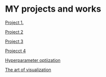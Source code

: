 # __MY projects and works__

[Project 1.](https://github.com/VolodinAlex/alekaran/tree/AlekaranDS/Project%201.%20Job%20analysis)<br>

[Project 2]()

[Project 3]()<br>

[Projecct 4](https://github.com/VolodinAlex/alekaran/tree/AlekaranDS/Project%204.%20Classification)<br>

[Hyperparameter optiization](https://github.com/AlekaranDS/alekaran/tree/AlekaranDS-ms/Hyperparameter%20optimization)<br>

[The art of visualization](https://github.com/VolodinAlex/alekaran/tree/AlekaranDS/The%20art%20of%20visualization)<br>

[]()<br>
